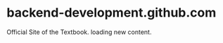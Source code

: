 backend-development.github.com
==============================

Official Site of the Textbook. loading new content.
